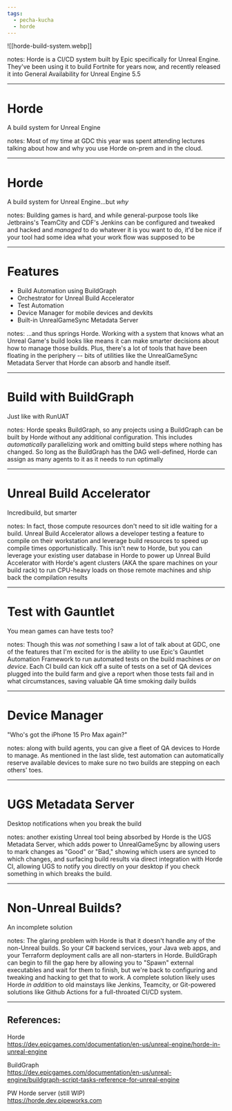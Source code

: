 ```yaml
---
tags:
  - pecha-kucha
  - horde
---
```


![[horde-build-system.webp]]

notes: Horde is a CI/CD system built by Epic specifically for Unreal Engine. They've been using it to build Fortnite for years now, and recently released it into General Availability for Unreal Engine 5.5

---
# Horde

A build system for Unreal Engine

notes: Most of my time at GDC this year was spent attending lectures talking about how and why you use Horde on-prem and in the cloud.

---

# Horde

A build system for Unreal Engine...but *why*

notes: Building games is hard, and while general-purpose tools like Jetbrains's TeamCity and CDF's Jenkins can be configured and tweaked and hacked and *managed* to do whatever it is you want to do, it'd be nice if your tool had some idea what your work flow was supposed to be

---
# Features

- Build Automation using BuildGraph
- Orchestrator for Unreal Build Accelerator
- Test Automation
- Device Manager for mobile devices and devkits
- Built-in UnrealGameSync Metadata Server

notes: ...and thus springs Horde. Working with a system that knows what an Unreal Game's build looks like means it can make smarter decisions about how to manage those builds. Plus, there's a lot of tools that have been floating in the periphery -- bits of utilities like the UnrealGameSync Metadata Server that Horde can absorb and handle itself.

---
# Build with BuildGraph

Just like with RunUAT

notes: Horde speaks BuildGraph, so any projects using a BuildGraph can be built by Horde without any additional configuration. This includes *automatically* parallelizing work and omitting build steps where nothing has changed. So long as the BuildGraph has the DAG well-defined, Horde can assign as many agents to it as it needs to run optimally

---
# Unreal Build Accelerator

Incredibuild, but smarter

notes: In fact, those compute resources don't need to sit idle waiting for a build. Unreal Build Accelerator allows a developer testing a feature to compile on their workstation and leverage build resources to speed up compile times opportunistically. This isn't new to Horde, but you can leverage your existing user database in Horde to power up Unreal Build Accelerator with Horde's agent clusters (AKA the spare machines on your build rack) to run CPU-heavy loads on those remote machines and ship back the compilation results

---
# Test with Gauntlet

You mean games can have tests too?

notes: Though this was *not* something I saw a lot of talk about at GDC, one of the features that I'm excited for is the ability to use Epic's Gauntlet Automation Framework to run automated tests on the build machines *or on device*. Each CI build can kick off a suite of tests on a set of QA devices plugged into the build farm and give a report when those tests fail and in what circumstances, saving valuable QA time smoking daily builds

---
# Device Manager

"Who's got the iPhone 15 Pro Max again?"

notes: along with build agents, you can give a fleet of QA devices to Horde to manage. As mentioned in the last slide, test automation can automatically reserve available devices to make sure no two builds are stepping on each others' toes.

---

# UGS Metadata Server

Desktop notifications when you break the build

notes: another existing Unreal tool being absorbed by Horde is the UGS Metadata Server, which adds power to UnrealGameSync by allowing users to mark changes as "Good" or "Bad," showing which users are synced to which changes, and surfacing build results via direct integration with Horde CI, allowing UGS to notify you directly on your desktop if you check something in which breaks the build.

---

# Non-Unreal Builds?

An incomplete solution

notes: The glaring problem with Horde is that it doesn't handle any of the non-Unreal builds. So your C# backend services, your Java web apps, and your Terraform deployment calls are all non-starters in Horde. BuildGraph can begin to fill the gap here by allowing you to "Spawn" external executables and wait for them to finish, but we're back to configuring and tweaking and hacking to get that to work. A complete solution likely uses Horde *in addition* to old mainstays like Jenkins, Teamcity, or Git-powered solutions like Github Actions for a full-throated CI/CD system.

---

## References:

Horde  
https://dev.epicgames.com/documentation/en-us/unreal-engine/horde-in-unreal-engine

BuildGraph  
https://dev.epicgames.com/documentation/en-us/unreal-engine/buildgraph-script-tasks-reference-for-unreal-engine

PW Horde server (still WIP)  
https://horde.dev.pipeworks.com

